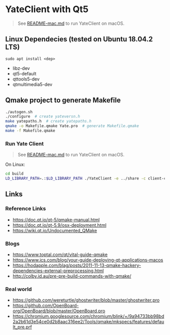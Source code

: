 # YateClient with Qt5

> See [README-mac.md](README-mac.md) to run YateClient on macOS.

## Linux Dependecies (tested on Ubuntu 18.04.2 LTS)

`sudo apt install <dep>`
- libz-dev
- qt5-default
- qttools5-dev
- qtmultimedia5-dev

## Qmake project to generate Makefile

```sh
./autogen.sh 
./configure  # create yateversn.h
make yatepaths.h  # create yatepaths.h
qmake -o Makefile.qmake Yate.pro  # generate Makefile.qmake
make -f Makefile.qmake
```

### Run Yate Client

> See [README-mac.md](README-mac.md) to run YateClient on macOS.

On Linux:
```sh
cd build
LD_LIBRARY_PATH=.:$LD_LIBRARY_PATH ./YateClient -e ../share -c client-conf.d -m .
```

## Links

### Reference Links

- https://doc.qt.io/qt-5/qmake-manual.html
- https://doc.qt.io/qt-5.9/osx-deployment.html
- https://wiki.qt.io/Undocumented_QMake

### Blogs

- https://www.toptal.com/qt/vital-guide-qmake
- https://www.ics.com/blog/your-guide-deploying-qt-applications-macos
- https://hodapple.com/blag/posts/2011-11-13-qmake-hackery-dependencies-external-preprocessing.html
- http://colby.id.au/pre-pre-build-commands-with-qmake/

### Real world

- https://github.com/wereturtle/ghostwriter/blob/master/ghostwriter.pro
- https://github.com/OpenBoard-org/OpenBoard/blob/master/OpenBoard.pro
- https://chromium.googlesource.com/chromium/blink/+/9a94733bb98bd2a2b61d3e54ce0d2b8aac316ee2/Tools/qmake/mkspecs/features/default_pre.prf